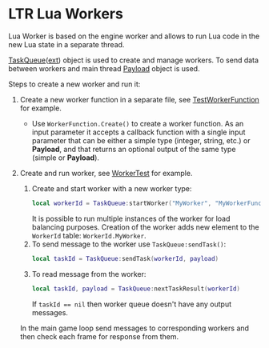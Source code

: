 # LTR Lua Workers

Lua Worker is based on the engine worker and allows to run Lua code in the new Lua state in a separate thread.

[TaskQueue](../../engine/lib/phx/script/meta/TaskQueue.lua)([ext](../../engine/lib/phx/script/ffi_ext/TaskQueue.lua)) object is used to create and manage workers. To send data between workers and main thread [Payload](../../engine/lib/phx/script/meta/Payload.lua) object is used.

Steps to create a new worker and run it:
1. Create a new worker function in a separate file, see [TestWorkerFunction](../../script/States/App/Tests/TestWorkerFunction.lua) for example.
   - Use `WorkerFunction.Create()` to create a worker function. As an input parameter it accepts a callback function with a single input parameter that can be either a simple type (integer, string, etc.) or **Payload**, and that returns an optional output of the same type (simple or **Payload**).
2. Create and run worker, see [WorkerTest](../../script/States/App/Tests/WorkerTest.lua) for example.
   1. Create and start worker with a new worker type:
        ```lua
        local workerId = TaskQueue:startWorker("MyWorker", "MyWorkerFunction.lua", 1)
        ```
        It is possible to run multiple instances of the worker for load balancing purposes.
        Creation of the worker adds new element to the `WorkerId` table: `WorkerId.MyWorker`.
   2. To send message to the worker use `TaskQueue:sendTask()`:
        ```lua
        local taskId = TaskQueue:sendTask(workerId, payload)
        ```
   3. To read message from the worker:
        ```lua
        local taskId, payload = TaskQueue:nextTaskResult(workerId)
        ```
        If `taskId == nil` then worker queue doesn't have any output messages.
    
    In the main game loop send messages to corresponding workers and then check each frame for response from them.
